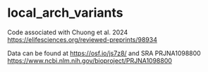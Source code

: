 # local_arch_variants
Code associated with Chuong et al. 2024 https://elifesciences.org/reviewed-preprints/98934

Data can be found at https://osf.io/js7z8/ and SRA PRJNA1098800 https://www.ncbi.nlm.nih.gov/bioproject/PRJNA1098800 
